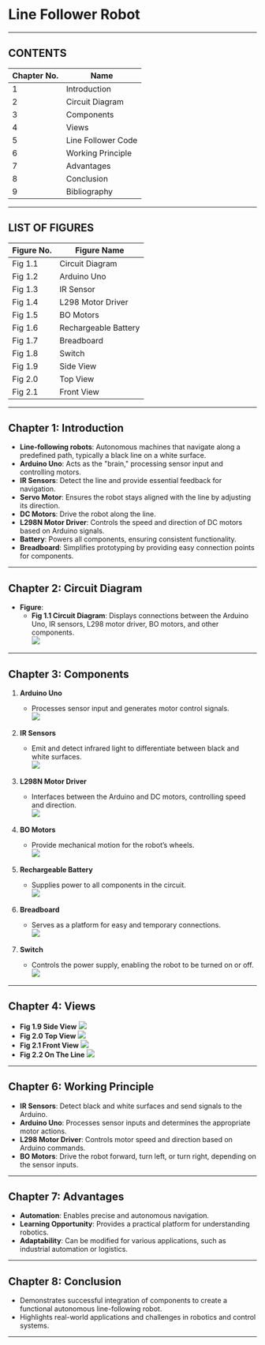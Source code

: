 # Line Follower Robot  

---

## CONTENTS  

| **Chapter No.** | **Name**            |  
|------------------|---------------------|  
| 1                | Introduction        |  
| 2                | Circuit Diagram     |  
| 3                | Components          |  
| 4                | Views               |  
| 5                | Line Follower Code  |  
| 6                | Working Principle   |  
| 7                | Advantages          |  
| 8                | Conclusion          |  
| 9                | Bibliography        |  

---

## LIST OF FIGURES  

| **Figure No.** | **Figure Name**       |  
|-----------------|-----------------------|  
| Fig 1.1         | Circuit Diagram       |  
| Fig 1.2         | Arduino Uno           |  
| Fig 1.3         | IR Sensor             |  
| Fig 1.4         | L298 Motor Driver     |  
| Fig 1.5         | BO Motors             |  
| Fig 1.6         | Rechargeable Battery  |  
| Fig 1.7         | Breadboard            |  
| Fig 1.8         | Switch                |  
| Fig 1.9         | Side View             |  
| Fig 2.0         | Top View              |  
| Fig 2.1         | Front View            |  

---

## Chapter 1: Introduction  

- **Line-following robots**: Autonomous machines that navigate along a predefined path, typically a black line on a white surface.  
- **Arduino Uno**: Acts as the "brain," processing sensor input and controlling motors.  
- **IR Sensors**: Detect the line and provide essential feedback for navigation.  
- **Servo Motor**: Ensures the robot stays aligned with the line by adjusting its direction.  
- **DC Motors**: Drive the robot along the line.  
- **L298N Motor Driver**: Controls the speed and direction of DC motors based on Arduino signals.  
- **Battery**: Powers all components, ensuring consistent functionality.  
- **Breadboard**: Simplifies prototyping by providing easy connection points for components.  

---

## Chapter 2: Circuit Diagram  

- **Figure**:  
  - **Fig 1.1 Circuit Diagram**: Displays connections between the Arduino Uno, IR sensors, L298 motor driver, BO motors, and other components.  
    <img src="photos/CKTDIAG.jpg"> 

---

## Chapter 3: Components  

1. **Arduino Uno**  
   - Processes sensor input and generates motor control signals.  
     <img src="Picture2.jpg">  

2. **IR Sensors**  
   - Emit and detect infrared light to differentiate between black and white surfaces.  
     <img src="Picture3.jpg">

3. **L298N Motor Driver**  
   - Interfaces between the Arduino and DC motors, controlling speed and direction.  
     <img src="Picture4.jpg">

4. **BO Motors**  
   - Provide mechanical motion for the robot’s wheels.  
     <img src="Picture5.jpg">

5. **Rechargeable Battery**  
   - Supplies power to all components in the circuit.  
     <img src="Picture6.jpg">  

6. **Breadboard**  
   - Serves as a platform for easy and temporary connections.  
     <img src="Picture7.jpg">  

7. **Switch**  
   - Controls the power supply, enabling the robot to be turned on or off.  
     <img src="Picture8.jpg">

---

## Chapter 4: Views  

- **Fig 1.9 Side View**
  <img src="Picture9.jpg">
- **Fig 2.0 Top View**
  <img src="Picture10.jpg">
- **Fig 2.1 Front View**
  <img src="Picture11.jpg">
- **Fig 2.2 On The Line**
  <img src="Picture12.jpg">

---

## Chapter 6: Working Principle  

- **IR Sensors**: Detect black and white surfaces and send signals to the Arduino.  
- **Arduino Uno**: Processes sensor inputs and determines the appropriate motor actions.  
- **L298 Motor Driver**: Controls motor speed and direction based on Arduino commands.  
- **BO Motors**: Drive the robot forward, turn left, or turn right, depending on the sensor inputs.  

---

## Chapter 7: Advantages  

- **Automation**: Enables precise and autonomous navigation.  
- **Learning Opportunity**: Provides a practical platform for understanding robotics.  
- **Adaptability**: Can be modified for various applications, such as industrial automation or logistics.  

---

## Chapter 8: Conclusion  

- Demonstrates successful integration of components to create a functional autonomous line-following robot.  
- Highlights real-world applications and challenges in robotics and control systems.  

---

